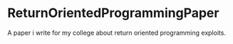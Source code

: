 # ReturnOrientedProgrammingPaper
A paper i write for my college about return oriented programming exploits.
